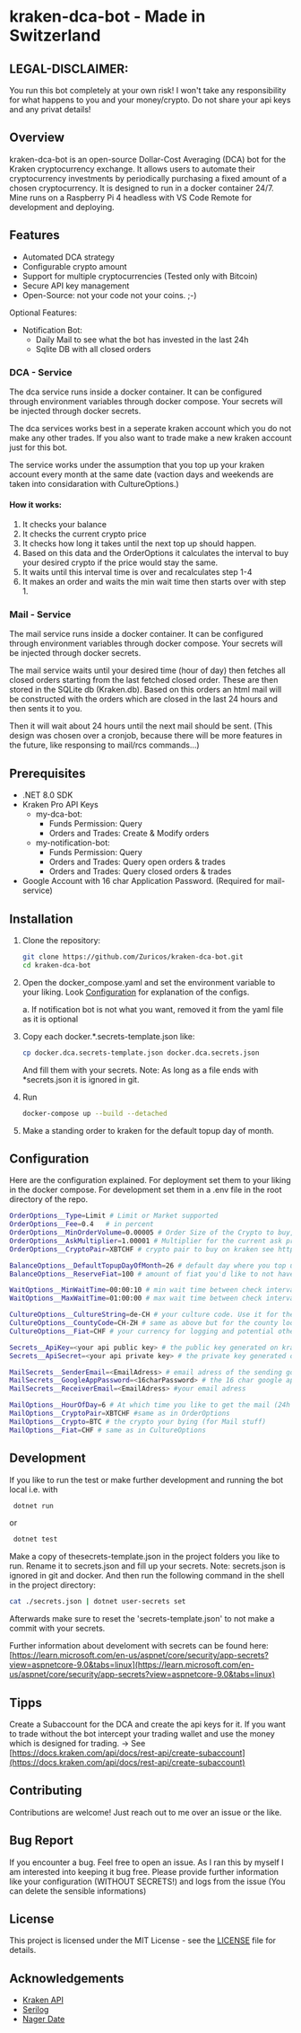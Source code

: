 # kraken-dca-bot - Made in Switzerland
## LEGAL-DISCLAIMER:
You run this bot completely at your own risk! I won't take any responsibility for what happens to you and your money/crypto.
Do not share your api keys and any privat details!

## Overview
kraken-dca-bot is an open-source Dollar-Cost Averaging (DCA) bot for the Kraken cryptocurrency exchange. It allows users to automate their cryptocurrency investments by periodically purchasing a fixed amount of a chosen cryptocurrency. It is designed to run in a docker container 24/7. Mine runs on a Raspberry Pi 4 headless with VS Code Remote for development and deploying.

## Features
- Automated DCA strategy
- Configurable crypto amount
- Support for multiple cryptocurrencies (Tested only with Bitcoin)
- Secure API key management
- Open-Source: not your code not your coins. ;-)

Optional Features: 
- Notification Bot:
    - Daily Mail to see what the bot has invested in the last 24h
    - Sqlite DB with all closed orders

### DCA - Service
The dca service runs inside a docker container. It can be configured through environment variables through docker compose. Your secrets will be injected through docker secrets. 

The dca services works best in a seperate kraken account which you do not make any other trades. If you also want to trade make a new kraken account just for this bot.

The service works under the assumption that you top up your kraken account every month at the same date (vaction days and weekends are taken into considaration with CultureOptions.)

#### How it works:
1. It checks your balance
2. It checks the current crypto price
3. It checks how long it takes until the next top up should happen.
4. Based on this data and the OrderOptions it calculates the interval to buy your desired crypto if the price would stay the same.
5. It waits until this interval time is over and recalculates step 1-4 
6. It makes an order and waits the min wait time then starts over with step 1.


### Mail - Service
The mail service runs inside a docker container. It can be configured through environment variables through docker compose. Your secrets will be injected through docker secrets. 

The mail service waits until your desired time (hour of day) then fetches all closed orders starting from the last fetched closed order. These are then stored in the SQLite db (Kraken.db).
Based on this orders an html mail will be constructed with the orders which are closed in the last 24 hours and then sents it to you.

Then it will wait about 24 hours until the next mail should be sent.
(This design was chosen over a cronjob, because there will be more features in the future, like responsing to mail/rcs commands...)

## Prerequisites
- .NET 8.0 SDK
- Kraken Pro API Keys
    - my-dca-bot: 
        - Funds Permission: Query
        - Orders and Trades: Create & Modify orders
    - my-notification-bot:
        - Funds Permission: Query
        - Orders and Trades: Query open orders & trades
        - Orders and Trades: Query closed orders & trades
- Google Account with 16 char Application Password. (Required for mail-service)

## Installation
1. Clone the repository:
    ```bash
    git clone https://github.com/Zuricos/kraken-dca-bot.git
    cd kraken-dca-bot
    ```
2. Open the docker_compose.yaml and set the environment variable to your liking. Look [Configuration](#configuration) for explanation of the configs.

    a. If notification bot is not what you want, removed it from the yaml file as it is optional

3. Copy each docker.*.secrets-template.json like:

    ```bash
    cp docker.dca.secrets-template.json docker.dca.secrets.json
    ```
    
    And fill them with your secrets. 
    Note: As long as a file ends with *secrets.json it is ignored in git.

4. Run 
    ```bash
    docker-compose up --build --detached
    ```

5. Make a standing order to kraken for the default topup day of month.

## Configuration
Here are the configuration explained. For deployment set them to your liking in the docker compose. For development set them in a .env file in the root directory of the repo.
```bash
OrderOptions__Type=Limit # Limit or Market supported
OrderOptions__Fee=0.4   # in percent
OrderOptions__MinOrderVolume=0.00005 # Order Size of the Crypto to buy, 0.00005 is min. order size for bitcoin on kraken
OrderOptions__AskMultiplier=1.00001 # Multiplier for the current ask price. When using limit order.
OrderOptions__CryptoPair=XBTCHF # crypto pair to buy on kraken see https://docs.kraken.com/api/docs/rest-api/get-tradable-asset-pairs/

BalanceOptions__DefaultTopupDayOfMonth=26 # default day where you top up your kraken portfolio
BalanceOptions__ReserveFiat=100 # amount of fiat you'd like to not have the bot automatically invested

WaitOptions__MinWaitTime=00:00:10 # min wait time between check intervals
WaitOptions__MaxWaitTime=01:00:00 # max wait time between check intervals

CultureOptions__CultureString=de-CH # your culture code. Use it for the region where you live. -> is used to determine holidays for calculating the next top up
CultureOptions__CountyCode=CH-ZH # same as above but for the county look up on date.nager.at
CultureOptions__Fiat=CHF # your currency for logging and potential other features

Secrets__ApiKey=<your api public key> # the public key generated on kraken pro
Secrets__ApiSecret=<your api private key> # the private key generated on kraken pro

MailSecrets__SenderEmail=<EmailAdress> # email adress of the sending google account
MailSecrets__GoogleAppPassword=<16charPassword> # the 16 char google application password whithout whitespaces
MailSecrets__ReceiverEmail=<EmailAdress> #your email adress 

MailOptions__HourOfDay=6 # At which time you like to get the mail (24h format UTC) Default to 6 o'clok if not set
MailOptions__CryptoPair=XBTCHF #same as in OrderOptions
MailOptions__Crypto=BTC # the crypto your bying (for Mail stuff)
MailOptions__Fiat=CHF # same as in CultureOptions

```

## Development
If you like to run the test or make further development and running the bot local i.e. with 
```bash
 dotnet run
```
or
```bash
 dotnet test
```

Make a copy of thesecrets-template.json in the project folders you like to run. Rename it to secrets.json and fill up your secrets. Note: secrets.json is ignored in git and docker.
And then run the following command in the shell in the project directory:
```bash
cat ./secrets.json | dotnet user-secrets set
```

Afterwards make sure to reset the 'secrets-template.json' to not make a commit with your secrets.

Further information about develoment with secrets can be found here:
[https://learn.microsoft.com/en-us/aspnet/core/security/app-secrets?view=aspnetcore-9.0&tabs=linux](https://learn.microsoft.com/en-us/aspnet/core/security/app-secrets?view=aspnetcore-9.0&tabs=linux)

## Tipps
Create a Subaccount for the DCA and create the api keys for it. If you want to trade without the bot intercept your trading wallet and use the money which is designed for trading.
-> See [https://docs.kraken.com/api/docs/rest-api/create-subaccount](https://docs.kraken.com/api/docs/rest-api/create-subaccount)

## Contributing
Contributions are welcome! Just reach out to me over an issue or the like.

## Bug Report
If you encounter a bug. Feel free to open an issue. As I ran this by myself I am interested into keeping it bug free.
Please provide further information like your configuration (WITHOUT SECRETS!) and logs from the issue (You can delete the sensible informations)

## License
This project is licensed under the MIT License - see the [LICENSE](LICENSE) file for details.

## Acknowledgements
- [Kraken API](https://www.kraken.com/features/api)
- [Serilog](https://serilog.net/)
- [Nager Date](https://github.com/nager/Nager.Date)